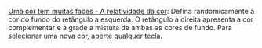 [Uma cor tem muitas faces - A relatividade da cor](/albers/02): Defina randomicamente a cor do fundo do retângulo a esquerda. O retângulo a direita apresenta a cor complementar e a grade a mistura de ambas as cores de fundo. Para selecionar uma nova cor, aperte qualquer tecla.


